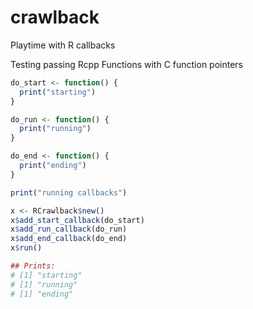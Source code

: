 # crawlback

Playtime with R callbacks

Testing passing Rcpp Functions with C function pointers

```R
do_start <- function() {
  print("starting")
}

do_run <- function() {
  print("running")
}

do_end <- function() {
  print("ending")
}

print("running callbacks")

x <- RCrawlback$new()
x$add_start_callback(do_start)
x$add_run_callback(do_run)
x$add_end_callback(do_end)
x$run()

## Prints:
# [1] "starting"
# [1] "running"
# [1] "ending"

```
